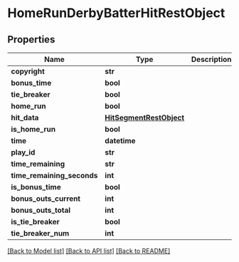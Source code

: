 # HomeRunDerbyBatterHitRestObject

## Properties
Name | Type | Description | Notes
------------ | ------------- | ------------- | -------------
**copyright** | **str** |  | [optional] 
**bonus_time** | **bool** |  | [optional] 
**tie_breaker** | **bool** |  | [optional] 
**home_run** | **bool** |  | [optional] 
**hit_data** | [**HitSegmentRestObject**](HitSegmentRestObject.md) |  | [optional] 
**is_home_run** | **bool** |  | [optional] 
**time** | **datetime** |  | [optional] 
**play_id** | **str** |  | [optional] 
**time_remaining** | **str** |  | [optional] 
**time_remaining_seconds** | **int** |  | [optional] 
**is_bonus_time** | **bool** |  | [optional] 
**bonus_outs_current** | **int** |  | [optional] 
**bonus_outs_total** | **int** |  | [optional] 
**is_tie_breaker** | **bool** |  | [optional] 
**tie_breaker_num** | **int** |  | [optional] 

[[Back to Model list]](../README.md#documentation-for-models) [[Back to API list]](../README.md#documentation-for-api-endpoints) [[Back to README]](../README.md)

